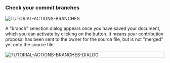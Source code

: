 ### Check your commit branches

<div>
  <img
    alt="TUTORIAL-ACTIONS-BRANCHES"
    src="https://raw.githubusercontent.com/multi-coop/vizboard-website-content/main/images/tutorial/commented/tutorial-07.png"
    />
</div>

A "branch" selection dialog appears once you have saved your document, which you can activate by clicking on the <span class="icon"><i class="mdi mdi-source-branch"></i></span> button. It means your contribution proposal has been sent to the owner for the source file, but is not "merged" yet onto the source file. 

<div style="border: thin solid lightgrey;">
  <img
    alt="TUTORIAL-ACTIONS-BRANCHES-DIALOG"
    src="https://raw.githubusercontent.com/multi-coop/vizboard-website-content/main/images/tutorial/contribution-branches.png"
    />
</div>
